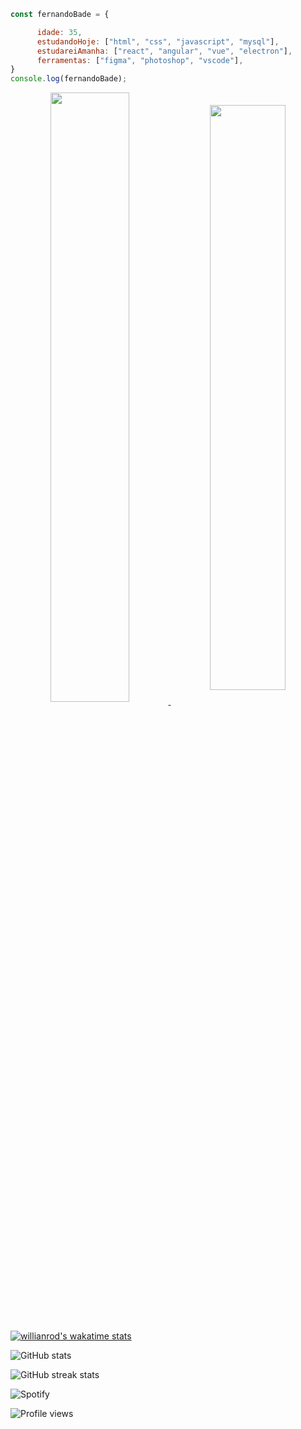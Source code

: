 ```javascript
const fernandoBade = {

      idade: 35,
      estudandoHoje: ["html", "css", "javascript", "mysql"],
      estudareiAmanha: ["react", "angular", "vue", "electron"],
      ferramentas: ["figma", "photoshop", "vscode"],
}
console.log(fernandoBade);
```

<div align="center">

<a href="https://github.com/anuraghazra/github-readme-stats">
  <img align="center" src="https://github-readme-stats.vercel.app/api?username=FernandoBade&show_icons=true&count_private=true" width=50%/>
</a>
    
<a href="https://github.com/anuraghazra/convoychat">
  <img align="center" src="https://github-readme-streak-stats.herokuapp.com/?user=FernandoBade" width=49% />
</a>
</div>
<br>

[![willianrod's wakatime stats](https://github-readme-stats.vercel.app/api/wakatime?username=fernandobade)](https://github.com/anuraghazra/github-readme-stats)


![GitHub stats](https://github-readme-stats.vercel.app/api?username=FernandoBade&show_icons=true&count_private=true)  

![GitHub streak stats](https://github-readme-streak-stats.herokuapp.com/?user=FernandoBade)  

![Spotify](https://spotify-github-profile.vercel.app/api/view.svg?uid=12160833189&redirect=true][https://spotify-github-profile.vercel.app/api/view.svg?uid=12160833189&cover_image=true&theme=default&bar_color=53b14f&bar_color_cover=true)

![Profile views](https://gpvc.arturio.dev/FernandoBade)  
